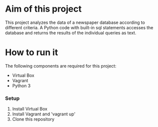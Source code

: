 # Aim of this project

This project analyzes the data of a newspaper database according to different criteria. 
A Python code with built-in sql statements accesses the database and returns the results of the individual queries as text.

# How to run it

The following components are required for this project:
- Virtual Box
- Vagrant
- Python 3

### Setup

1. Install Virtual Box
2. Install Vagrant and 'vagrant up'
3. Clone this repository
